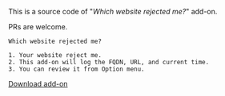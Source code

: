 This is a source code of "*Which website rejected me?*" add-on.

PRs are welcome.

```
Which website rejected me?

1. Your website reject me.
2. This add-on will log the FQDN, URL, and current time.
3. You can review it from Option menu.
```

[Download add-on](../ureject.xpi)